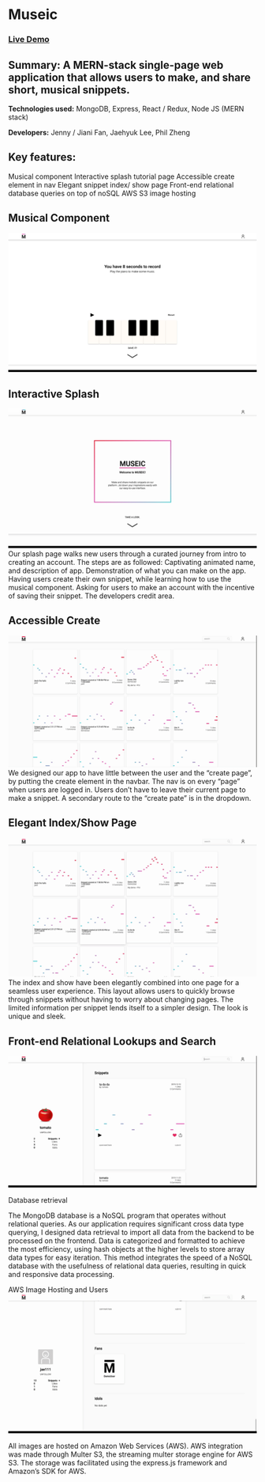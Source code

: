 # Museic
### [Live Demo](http://museic-demo.herokuapp.com/#/ "Live link of Museic")

## Summary: A MERN-stack single-page web application that allows users to make, and share short, musical snippets.

**Technologies used:**
MongoDB, Express, React / Redux, Node JS (MERN stack)

**Developers:**
Jenny / Jiani Fan, Jaehyuk Lee, Phil Zheng

## Key features:
Musical component
Interactive splash tutorial page
Accessible create element in nav
Elegant snippet index/ show page
Front-end relational database queries on top of noSQL 
AWS S3 image hosting

## Musical Component
![](demo/museic_piano.png)

## Interactive Splash
![](demo/museic_splash.gif)
Our splash page walks new users through a curated journey from intro to creating an account. 
The steps are as followed:
Captivating animated name, and description of app.
Demonstration of what you can make on the app.
Having users create their own snippet, while learning how to use the musical component.
Asking for users to make an account with the incentive of saving their snippet.
The developers credit area.

## Accessible Create
![](demo/museic_music.gif)
We designed our app to have little between the user and the “create page”, by putting the create element in the navbar.
The nav is on every “page” when users are logged in.
Users don’t have to leave their current page to make a snippet.
A secondary route to the “create pate” is in the dropdown.

## Elegant Index/Show Page
![](demo/museic_index.gif)
The index and show have been elegantly combined into one page for a seamless user experience.
This layout allows users to quickly browse through snippets without having to worry about changing pages.
The limited information per snippet lends itself to a simpler design.
The look is unique and sleek.

## Front-end Relational Lookups and Search
![](demo/museic_search.gif)

Database retrieval

The MongoDB database is a NoSQL program that operates without relational queries. As our application requires significant cross data type querying, I designed data retrieval to import all data from the backend to be processed on the frontend. Data is categorized and formatted to achieve the most efficiency, using hash objects at the higher levels to store array data types for easy iteration. This method integrates the speed of a NoSQL database with the usefulness of relational data queries, resulting in quick and responsive data processing. 

AWS Image Hosting and Users
![](demo/museic_user_page.gif)

All images are hosted on Amazon Web Services (AWS). AWS integration was made through Multer S3, the streaming multer storage engine for AWS S3. The storage was facilitated using the express.js framework and Amazon’s SDK for AWS. 
